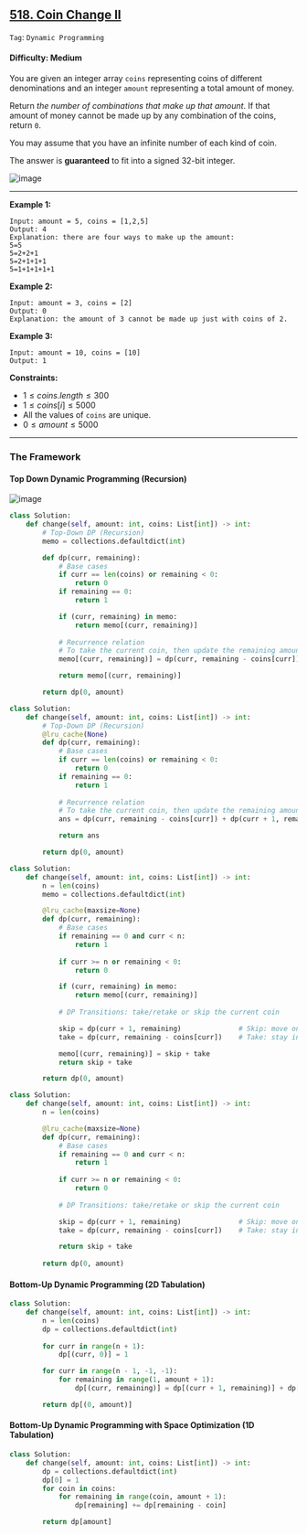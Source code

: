 ## [518. Coin Change II](https://leetcode.com/problems/coin-change-ii)

```Tag```: ```Dynamic Programming```

#### Difficulty: Medium

You are given an integer array ```coins``` representing coins of different denominations and an integer ```amount``` representing a total amount of money.

Return _the number of combinations that make up that amount_. If that amount of money cannot be made up by any combination of the coins, return ```0```.

You may assume that you have an infinite number of each kind of coin.

The answer is __guaranteed__ to fit into a signed 32-bit integer.

![image](https://user-images.githubusercontent.com/35042430/220194290-dcae9f4b-32b1-449e-bb21-1e64a7eecbbb.png)

---

__Example 1:__
```
Input: amount = 5, coins = [1,2,5]
Output: 4
Explanation: there are four ways to make up the amount:
5=5
5=2+2+1
5=2+1+1+1
5=1+1+1+1+1
```

__Example 2:__
```
Input: amount = 3, coins = [2]
Output: 0
Explanation: the amount of 3 cannot be made up just with coins of 2.
```

__Example 3:__
```
Input: amount = 10, coins = [10]
Output: 1
```

__Constraints:__

- $1 \le coins.length \le 300$
- $1 \le coins[i] \le 5000$
- All the values of ```coins``` are unique.
- $0 \le amount \le 5000$

---

### The Framework

#### Top Down Dynamic Programming (Recursion)

![image](https://leetcode.com/problems/coin-change-ii/Figures/518/518-1.png)

```Python
class Solution:
    def change(self, amount: int, coins: List[int]) -> int:
        # Top-Down DP (Recursion)
        memo = collections.defaultdict(int)

        def dp(curr, remaining):
            # Base cases
            if curr == len(coins) or remaining < 0:
                return 0
            if remaining == 0:
                return 1

            if (curr, remaining) in memo:
                return memo[(curr, remaining)]
                
            # Recurrence relation
            # To take the current coin, then update the remaining amount, or not to take the coin and move on to the next coin
            memo[(curr, remaining)] = dp(curr, remaining - coins[curr]) + dp(curr + 1, remaining)

            return memo[(curr, remaining)]

        return dp(0, amount)
```

```Python
class Solution:
    def change(self, amount: int, coins: List[int]) -> int:
        # Top-Down DP (Recursion)
        @lru_cache(None)
        def dp(curr, remaining):
            # Base cases
            if curr == len(coins) or remaining < 0:
                return 0
            if remaining == 0:
                return 1
                
            # Recurrence relation
            # To take the current coin, then update the remaining amount, or not to take the coin and move on to the next coin
            ans = dp(curr, remaining - coins[curr]) + dp(curr + 1, remaining)

            return ans

        return dp(0, amount)
```

```Python
class Solution:
    def change(self, amount: int, coins: List[int]) -> int:
        n = len(coins)
        memo = collections.defaultdict(int)

        @lru_cache(maxsize=None)
        def dp(curr, remaining):
            # Base cases
            if remaining == 0 and curr < n:
                return 1
            
            if curr >= n or remaining < 0:
                return 0

            if (curr, remaining) in memo:
                return memo[(curr, remaining)]
            
            # DP Transitions: take/retake or skip the current coin

            skip = dp(curr + 1, remaining)              # Skip: move on to the next coin, remaining amount stays the same
            take = dp(curr, remaining - coins[curr])    # Take: stay in the current coin to check if retake is possible, less the amount of current coin in remaining amount

            memo[(curr, remaining)] = skip + take
            return skip + take

        return dp(0, amount)
```

```Python
class Solution:
    def change(self, amount: int, coins: List[int]) -> int:
        n = len(coins)

        @lru_cache(maxsize=None)
        def dp(curr, remaining):
            # Base cases
            if remaining == 0 and curr < n:
                return 1
            
            if curr >= n or remaining < 0:
                return 0
            
            # DP Transitions: take/retake or skip the current coin

            skip = dp(curr + 1, remaining)              # Skip: move on to the next coin, remaining amount stays the same
            take = dp(curr, remaining - coins[curr])    # Take: stay in the current coin to check if retake is possible, less the amount of current coin in remaining amount

            return skip + take
        
        return dp(0, amount)
```

#### Bottom-Up Dynamic Programming (2D Tabulation)

```Python
class Solution:
    def change(self, amount: int, coins: List[int]) -> int:
        n = len(coins)
        dp = collections.defaultdict(int)
        
        for curr in range(n + 1):
            dp[(curr, 0)] = 1

        for curr in range(n - 1, -1, -1):
            for remaining in range(1, amount + 1):
                dp[(curr, remaining)] = dp[(curr + 1, remaining)] + dp[(curr, remaining - coins[curr])]

        return dp[(0, amount)]
```

#### Bottom-Up Dynamic Programming with Space Optimization (1D Tabulation)

```Python
class Solution:
    def change(self, amount: int, coins: List[int]) -> int:
        dp = collections.defaultdict(int)
        dp[0] = 1
        for coin in coins:
            for remaining in range(coin, amount + 1):
                dp[remaining] += dp[remaining - coin]

        return dp[amount]
```

